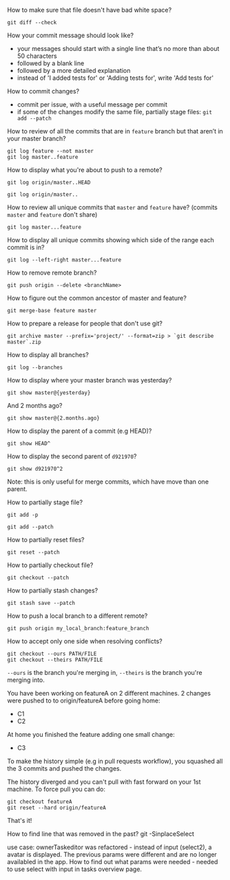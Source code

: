 How to make sure that file doesn't have bad white space?
```
git diff --check
```

How your commit message should look like?
- your messages should start with a single line that’s no more than about 50 characters
- followed by a blank line
- followed by a more detailed explanation
- instead of 'I added tests for' or 'Adding tests for', write 'Add tests for'

How to commit changes?
- commit per issue, with a useful message per commit
- if some of the changes modify the same file, partially stage files:
  `git add --patch`

How to review of all the commits that are in `feature` branch but that aren’t in your
master branch?
```
git log feature --not master
git log master..feature
```

How to display what you're about to push to a remote?
```
git log origin/master..HEAD
```
```
git log origin/master..
```

How to review all unique commits that `master` and `feature` have? (commits `master` and `feature` don't share)
```
git log master...feature
```

How to display all unique commits showing which side of the range each commit is in?
```
git log --left-right master...feature
```

How to remove remote branch?
```
git push origin --delete <branchName>
```

How to figure out the common ancestor of master and feature?
```
git merge-base feature master
```

How to prepare a release for people that don't use git?
```
git archive master --prefix='project/' --format=zip > `git describe master`.zip
```

How to display all branches?
```
git log --branches
```

How to display where your master branch was yesterday?
```
git show master@{yesterday}
```

And 2 months ago?
```
git show master@{2.months.ago}
```

How to display the parent of a commit (e.g HEAD)?
```
git show HEAD^
```

How to display the second parent of `d921970`?
```
git show d921970^2
```
Note: this is only useful for merge commits, which have move than one parent.

How to partially stage file?
```
git add -p
```
```
git add --patch
```

How to partially reset files?
```
git reset --patch
```

How to partially checkout file?
```
git checkout --patch
```

How to partially stash changes?
```
git stash save --patch
```

How to push a local branch to a different remote?
```
git push origin my_local_branch:feature_branch
```

How to accept only one side when resolving conflicts?
```
git checkout --ours PATH/FILE
git checkout --theirs PATH/FILE
```

`--ours` is the branch you're merging in, `--theirs` is the branch you're
merging into.

You have been working on featureA on 2 different machines. 2 changes were pushed
to to origin/featureA before going home:

- C1
- C2

At home you finished the feature adding one small change:

- C3

To make the history simple (e.g in pull requests workflow), you squashed all the
3 commits and pushed the changes.

The history diverged and you can't pull with fast forward on your 1st machine.
To force pull you can do:

```
git checkout featureA
git reset --hard origin/featureA
```

That's it!

How to find line that was removed in the past?
git -SinplaceSelect

use case:
ownerTaskeditor was refactored - instead of input (select2), a avatar is
displayed. The previous params were different and are no longer availabled in
the app. How to find out what params were needed - needed to use select with
input in tasks overview page.

